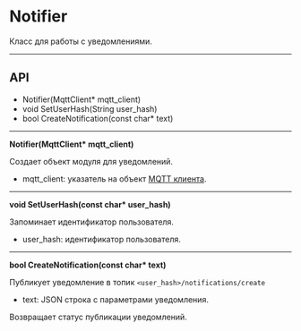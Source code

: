 # Notifier

Класс для работы с уведомлениями.

***
## API

- Notifier(MqttClient* mqtt_client)
- void SetUserHash(String user_hash)
- bool CreateNotification(const char* text)

***

**Notifier(MqttClient\* mqtt_client)**

Создает объект модуля для уведомлений.

- mqtt_client: указатель на объект [MQTT клиента](../../mqtt_client/src/README.md).

***

**void SetUserHash(const char\* user_hash)**

Запоминает идентификатор пользователя.

- user_hash: идентификатор пользователя.

***

**bool CreateNotification(const char\* text)**

Публикует уведомление в топик `<user_hash>/notifications/create` 

- text: JSON строка с параметрами уведомления.

Возвращает статус публикации уведомлений.
